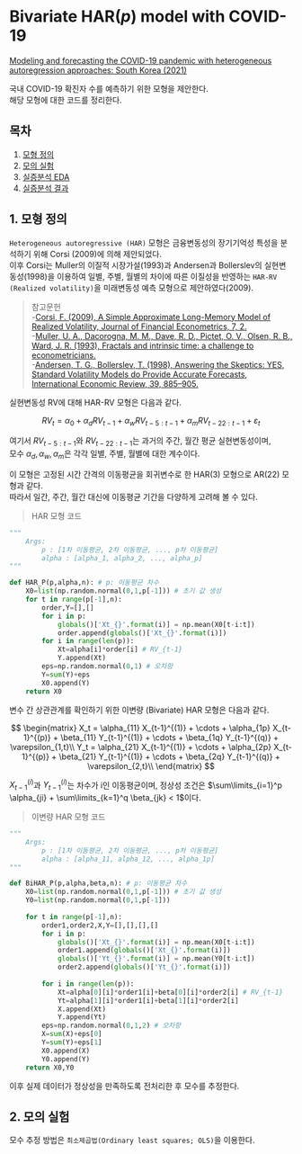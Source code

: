 # Bivariate HAR($p$) model with COVID-19
 
[Modeling and forecasting the COVID-19 pandemic with heterogeneous autoregression approaches: South Korea (2021)](https://www.sciencedirect.com/science/article/pii/S2211379721007233?via%3Dihub)

국내 COVID-19 확진자 수를 예측하기 위한 모형을 제안한다.  
해당 모형에 대한 코드를 정리한다.  

## 목차
1. [모형 정의](#1-모형-정의)
2. [모의 실험](#2-모의-실험)
3. [실증분석 EDA](#3-실증분석-eda)
4. [실증분석 결과](#4-실증분석-결과)

## 1. 모형 정의

`Heterogeneous autoregressive (HAR)` 모형은 금융변동성의 장기기억성 특성을 분석하기 위해 Corsi (2009)에 의해 제안되었다.  
이후 Corsi는 Muller의 이질적 시장가설(1993)과 Andersen과 Bollerslev의 실현변동성(1998)을 이용하여 일별, 주별, 월별의 차이에 따른 
이질성을 반영하는 `HAR-RV (Realized volatility)`을 미래변동성 예측 모형으로 제안하였다(2009).

> 참고문헌  
-[Corsi, F. (2009), A Simple Approximate Long-Memory Model of Realized Volatility, Journal of Financial Econometrics, 7, 2.](https://doi.org/10.1093/jjfinec/nbp001)  
-[Muller, U. A., Dacorogna, M. M., Dave, R. D., Pictet, O. V., Olsen, R. B., Ward, J. R. (1993), Fractals and intrinsic time: a challenge to econometricians.](https://ssrn.com/abstract=5370)  
-[Andersen, T. G., Bollerslev, T. (1998), Answering the Skeptics: YES, Standard Volatility Models do Provide Accurate Forecasts, International Economic Review, 39, 885–905.](https://doi.org/10.2307/2527343)  

실현변동성 RV에 대해 HAR-RV 모형은 다음과 같다.

$$
RV_t = \alpha_0 + \alpha_d RV_{t-1} + \alpha_w RV_{t-5:t-1} + \alpha_m RV_{t-22:t-1} + \varepsilon_t
$$

여기서 $RV_{t-5:t-1}$와 $RV_{t-22:t-1}$는 과거의 주간, 월간 평균 실현변동성이며,  
모수 $\alpha_d, \alpha_w, \alpha_m$은 각각 일별, 주별, 월별에 대한 계수이다.  

이 모형은 고정된 시간 간격의 이동평균을 회귀변수로 한 HAR(3) 모형으로 AR(22) 모형과 같다.  
따라서 일간, 주간, 월간 대신에 이동평균 기간을 다양하게 고려해 볼 수 있다.  

> HAR 모형 코드

````python
"""
    Args:
        p : [1차 이동평균, 2차 이동평균, ..., p차 이동평균]
        alpha : [alpha_1, alpha_2, ..., alpha_p]
"""

def HAR_P(p,alpha,n): # p: 이동평균 차수
    X0=list(np.random.normal(0,1,p[-1])) # 초기 값 생성
    for t in range(p[-1],n):
        order,Y=[],[]
        for i in p:
            globals()['Xt_{}'.format(i)] = np.mean(X0[t-i:t])
            order.append(globals()['Xt_{}'.format(i)])
        for i in range(len(p)):
            Xt=alpha[i]*order[i] # RV_{t-1}
            Y.append(Xt)
        eps=np.random.normal(0,1) # 오차항
        Y=sum(Y)+eps
        X0.append(Y)
    return X0
````

변수 간 상관관계를 확인하기 위한 이변량 (Bivariate) HAR 모형은 다음과 같다.  

$$
\begin{matrix}
X_t = \alpha_{11} X_{t-1}^{(1)} + \cdots + \alpha_{1p} X_{t-1}^{(p)} + \beta_{11} Y_{t-1}^{(1)} + \cdots + \beta_{1q} Y_{t-1}^{(q)} + \varepsilon_{1,t}\\
Y_t = \alpha_{21} X_{t-1}^{(1)} + \cdots + \alpha_{2p} X_{t-1}^{(p)} + \beta_{21} Y_{t-1}^{(1)} + \cdots + \beta_{2q} Y_{t-1}^{(q)} + \varepsilon_{2,t}\\
\end{matrix}
$$

$X_{t-1}^{(i)}$과 $Y_{t-1}^{(i)}$는 차수가 i인 이동평균이며, 
정상성 조건은 $\sum\limits_{i=1}^p \alpha_{ji} + \sum\limits_{k=1}^q \beta_{jk} < 1$이다.  

> 이변량 HAR 모형 코드

```python
"""
    Args:
        p : [1차 이동평균, 2차 이동평균, ..., p차 이동평균]
        alpha : [alpha_11, alpha_12, ..., alpha_1p]
"""

def BiHAR_P(p,alpha,beta,n): # p: 이동평균 차수
    X0=list(np.random.normal(0,1,p[-1])) # 초기 값 생성
    Y0=list(np.random.normal(0,1,p[-1]))
    
    for t in range(p[-1],n):
        order1,order2,X,Y=[],[],[],[]
        for i in p:
            globals()['Xt_{}'.format(i)] = np.mean(X0[t-i:t])
            order1.append(globals()['Xt_{}'.format(i)])
            globals()['Yt_{}'.format(i)] = np.mean(Y0[t-i:t])
            order2.append(globals()['Yt_{}'.format(i)])
                
        for i in range(len(p)):
            Xt=alpha[0][i]*order1[i]+beta[0][i]*order2[i] # RV_{t-1}
            Yt=alpha[1][i]*order1[i]+beta[1][i]*order2[i]
            X.append(Xt)
            Y.append(Yt)
        eps=np.random.normal(0,1,2) # 오차항
        X=sum(X)+eps[0]
        Y=sum(Y)+eps[1]
        X0.append(X)
        Y0.append(Y)     
    return X0,Y0
```

이후 실제 데이터가 정상성을 만족하도록 전처리한 후 모수를 추정한다.

## 2. 모의 실험

모수 추정 방법은 `최소제곱법(Ordinary least squares; OLS)`을 이용한다.  
